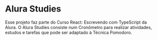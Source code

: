 # Alura Studies

Esse projeto faz parte do Curso React: Escrevendo com TypeScript da Alura. O Alura Studies consiste num Cronômetro para realizar atividades, estudos e tarefas que pode ser adaptado à Técnica Pomodoro.
